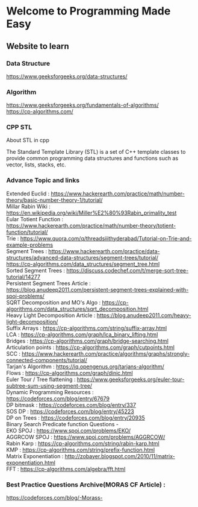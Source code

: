 # Welcome to Programming Made Easy

## Website to learn
### Data Structure
https://www.geeksforgeeks.org/data-structures/ <br>
### Algorithm
https://www.geeksforgeeks.org/fundamentals-of-algorithms/<br>
https://cp-algorithms.com/ <br>


###  CPP STL
About STL in cpp

The Standard Template Library (STL)
 is a set of C++ template classes 
to provide common programming 
data structures and functions 
such as vector, lists, stacks, etc.


### Advance Topic and links
Extended Euclid : https://www.hackerearth.com/practice/math/number-theory/basic-number-theory-1/tutorial/ <br>
Millar Rabin Wiki : https://en.wikipedia.org/wiki/Miller%E2%80%93Rabin_primality_test <br>
Eular Totient Function : https://www.hackerearth.com/practice/math/number-theory/totient-function/tutorial/ <br>
Trie : https://www.quora.com/q/threadsiiithyderabad/Tutorial-on-Trie-and-example-problems <br>
Segment Trees : https://www.hackerearth.com/practice/data-structures/advanced-data-structures/segment-trees/tutorial/ <br>
https://cp-algorithms.com/data_structures/segment_tree.html <br>
Sorted Segment Trees : https://discuss.codechef.com/t/merge-sort-tree-tutorial/14277 <br>
Persistent Segment Trees Article : https://blog.anudeep2011.com/persistent-segment-trees-explained-with-spoj-problems/ <br>
SQRT Decomposition and MO's Algo : https://cp-algorithms.com/data_structures/sqrt_decomposition.html <br>
Heavy Light Decomposition Article : https://blog.anudeep2011.com/heavy-light-decomposition/ <br>
Suffix Arrays : https://cp-algorithms.com/string/suffix-array.html <br>
LCA : https://cp-algorithms.com/graph/lca_binary_lifting.html <br>
Bridges  : https://cp-algorithms.com/graph/bridge-searching.html  <br>
Articulation points : https://cp-algorithms.com/graph/cutpoints.html  <br>
SCC : https://www.hackerearth.com/practice/algorithms/graphs/strongly-connected-components/tutorial/ <br>
Tarjan's Algorithm : https://iq.opengenus.org/tarjans-algorithm/ <br>
Flows : https://cp-algorithms.com/graph/dinic.html <br>
Euler Tour / Tree flattening : https://www.geeksforgeeks.org/euler-tour-subtree-sum-using-segment-tree/ <br>
Dynamic Programming Resources : https://codeforces.com/blog/entry/67679 <br>
DP bitmask : https://codeforces.com/blog/entry/337 <br>
SOS DP : https://codeforces.com/blog/entry/45223 <br>
DP on Trees : https://codeforces.com/blog/entry/20935 <br>
Binary Search Predicate function Questions - <br>
EKO SPOJ : https://www.spoj.com/problems/EKO/ <br>
AGGRCOW SPOJ : https://www.spoj.com/problems/AGGRCOW/ <br>
Rabin Karp : https://cp-algorithms.com/string/rabin-karp.html <br>
KMP : https://cp-algorithms.com/string/prefix-function.html <br>
Matrix Exponentiation : http://zobayer.blogspot.com/2010/11/matrix-exponentiation.html  <br>
FFT : https://cp-algorithms.com/algebra/fft.html <br>
### Best Practice Questions Archive(MORAS CF Article)  : <br>
https://codeforces.com/blog/-Morass-<br>




